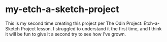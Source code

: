 # my-etch-a-sketch-project
This is my second time creating this project per The Odin Project: Etch-a-Sketch Project lesson. I struggled to understand it the first time, and I think it will be fun to give it a second try to see how I've grown. 
